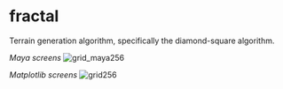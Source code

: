 fractal
=======

Terrain generation algorithm, specifically the diamond-square algorithm.

*Maya screens*
![grid_maya256](https://raw.github.com/cpelley/fractal/master/maya.png)

*Matplotlib screens*
![grid256](https://raw.github.com/cpelley/fractal/master/mpl.png)
